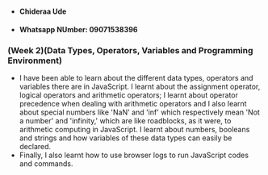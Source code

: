   - #### Chideraa Ude
  - #### Whatsapp NUmber: 09071538396


### (Week 2)(Data Types, Operators, Variables and Programming Environment)
- I have been able to learn about the different data types, operators and variables there are in JavaScript. I learnt about the assignment operator, logical operators and arithmetic operators; I learnt about operator precedence when dealing with arithmetic operators and I also learnt about special numbers like 'NaN' and 'inf' which respectively mean 'Not a number' and 'infinity,' which are like roadblocks, as it were, to arithmetic computing in JavaScript. I learnt about numbers, booleans and strings and how variables of these data types can easily be declared.
- Finally, I also learnt how to use browser logs to run JavaScript codes and commands.